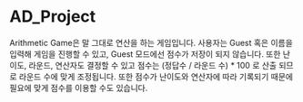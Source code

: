 # AD_Project
Arithmetic Game은 말 그대로 연산을 하는 게임입니다.
사용자는 Guest 혹은 이름을 입력해 게임을 진행할 수 있고, Guest 모드에선 점수가 저장이 되지 않습니다.
또한 난이도, 라운드, 연산자도 결정할 수 있고 점수는 (정답수 / 라운드 수) * 100 로 산출 되므로 라운드 수에 맞게 조정됩니다.
또한 점수가 난이도와 연산자에 따라 기록되기 때문에 필요에 맞게 점수를 이용할 수도 있습니다.
